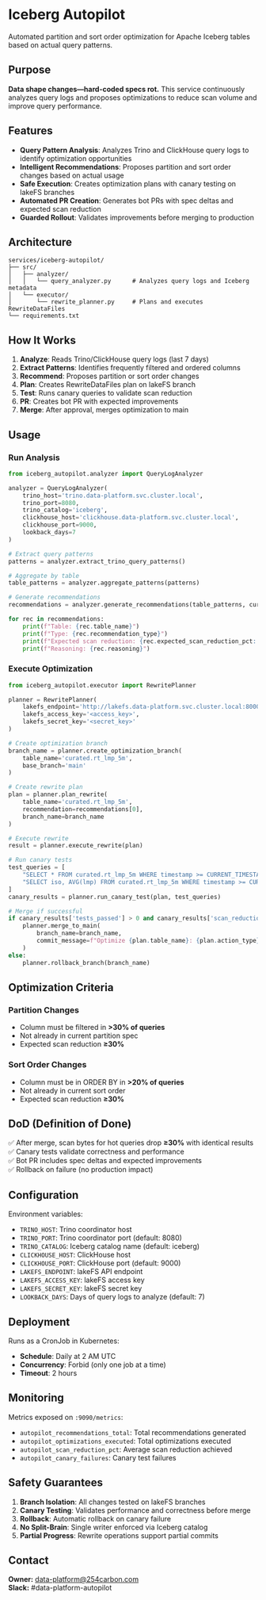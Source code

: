 # Iceberg Autopilot

Automated partition and sort order optimization for Apache Iceberg tables based on actual query patterns.

## Purpose

**Data shape changes—hard-coded specs rot.** This service continuously analyzes query logs and proposes optimizations to reduce scan volume and improve query performance.

## Features

- **Query Pattern Analysis**: Analyzes Trino and ClickHouse query logs to identify optimization opportunities
- **Intelligent Recommendations**: Proposes partition and sort order changes based on actual usage
- **Safe Execution**: Creates optimization plans with canary testing on lakeFS branches
- **Automated PR Creation**: Generates bot PRs with spec deltas and expected scan reduction
- **Guarded Rollout**: Validates improvements before merging to production

## Architecture

```
services/iceberg-autopilot/
├── src/
│   ├── analyzer/
│   │   └── query_analyzer.py      # Analyzes query logs and Iceberg metadata
│   └── executor/
│       └── rewrite_planner.py     # Plans and executes RewriteDataFiles
└── requirements.txt
```

## How It Works

1. **Analyze**: Reads Trino/ClickHouse query logs (last 7 days)
2. **Extract Patterns**: Identifies frequently filtered and ordered columns
3. **Recommend**: Proposes partition or sort order changes
4. **Plan**: Creates RewriteDataFiles plan on lakeFS branch
5. **Test**: Runs canary queries to validate scan reduction
6. **PR**: Creates bot PR with expected improvements
7. **Merge**: After approval, merges optimization to main

## Usage

### Run Analysis

```python
from iceberg_autopilot.analyzer import QueryLogAnalyzer

analyzer = QueryLogAnalyzer(
    trino_host='trino.data-platform.svc.cluster.local',
    trino_port=8080,
    trino_catalog='iceberg',
    clickhouse_host='clickhouse.data-platform.svc.cluster.local',
    clickhouse_port=9000,
    lookback_days=7
)

# Extract query patterns
patterns = analyzer.extract_trino_query_patterns()

# Aggregate by table
table_patterns = analyzer.aggregate_patterns(patterns)

# Generate recommendations
recommendations = analyzer.generate_recommendations(table_patterns, current_metadata={})

for rec in recommendations:
    print(f"Table: {rec.table_name}")
    print(f"Type: {rec.recommendation_type}")
    print(f"Expected scan reduction: {rec.expected_scan_reduction_pct:.1f}%")
    print(f"Reasoning: {rec.reasoning}")
```

### Execute Optimization

```python
from iceberg_autopilot.executor import RewritePlanner

planner = RewritePlanner(
    lakefs_endpoint='http://lakefs.data-platform.svc.cluster.local:8000',
    lakefs_access_key='<access_key>',
    lakefs_secret_key='<secret_key>'
)

# Create optimization branch
branch_name = planner.create_optimization_branch(
    table_name='curated.rt_lmp_5m',
    base_branch='main'
)

# Create rewrite plan
plan = planner.plan_rewrite(
    table_name='curated.rt_lmp_5m',
    recommendation=recommendations[0],
    branch_name=branch_name
)

# Execute rewrite
result = planner.execute_rewrite(plan)

# Run canary tests
test_queries = [
    "SELECT * FROM curated.rt_lmp_5m WHERE timestamp >= CURRENT_TIMESTAMP - INTERVAL '1' DAY",
    "SELECT iso, AVG(lmp) FROM curated.rt_lmp_5m WHERE timestamp >= CURRENT_DATE GROUP BY iso"
]
canary_results = planner.run_canary_test(plan, test_queries)

# Merge if successful
if canary_results['tests_passed'] > 0 and canary_results['scan_reduction'] >= 30.0:
    planner.merge_to_main(
        branch_name=branch_name,
        commit_message=f"Optimize {plan.table_name}: {plan.action_type} - {canary_results['scan_reduction']:.1f}% scan reduction"
    )
else:
    planner.rollback_branch(branch_name)
```

## Optimization Criteria

### Partition Changes
- Column must be filtered in **>30% of queries**
- Not already in current partition spec
- Expected scan reduction **≥30%**

### Sort Order Changes
- Column must be in ORDER BY in **>20% of queries**
- Not already in current sort order
- Expected scan reduction **≥30%**

## DoD (Definition of Done)

✅ After merge, scan bytes for hot queries drop **≥30%** with identical results  
✅ Canary tests validate correctness and performance  
✅ Bot PR includes spec deltas and expected improvements  
✅ Rollback on failure (no production impact)

## Configuration

Environment variables:
- `TRINO_HOST`: Trino coordinator host
- `TRINO_PORT`: Trino coordinator port (default: 8080)
- `TRINO_CATALOG`: Iceberg catalog name (default: iceberg)
- `CLICKHOUSE_HOST`: ClickHouse host
- `CLICKHOUSE_PORT`: ClickHouse port (default: 9000)
- `LAKEFS_ENDPOINT`: lakeFS API endpoint
- `LAKEFS_ACCESS_KEY`: lakeFS access key
- `LAKEFS_SECRET_KEY`: lakeFS secret key
- `LOOKBACK_DAYS`: Days of query logs to analyze (default: 7)

## Deployment

Runs as a CronJob in Kubernetes:
- **Schedule**: Daily at 2 AM UTC
- **Concurrency**: Forbid (only one job at a time)
- **Timeout**: 2 hours

## Monitoring

Metrics exposed on `:9090/metrics`:
- `autopilot_recommendations_total`: Total recommendations generated
- `autopilot_optimizations_executed`: Total optimizations executed
- `autopilot_scan_reduction_pct`: Average scan reduction achieved
- `autopilot_canary_failures`: Canary test failures

## Safety Guarantees

1. **Branch Isolation**: All changes tested on lakeFS branches
2. **Canary Testing**: Validates performance and correctness before merge
3. **Rollback**: Automatic rollback on canary failure
4. **No Split-Brain**: Single writer enforced via Iceberg catalog
5. **Partial Progress**: Rewrite operations support partial commits

## Contact

**Owner:** data-platform@254carbon.com  
**Slack:** #data-platform-autopilot
